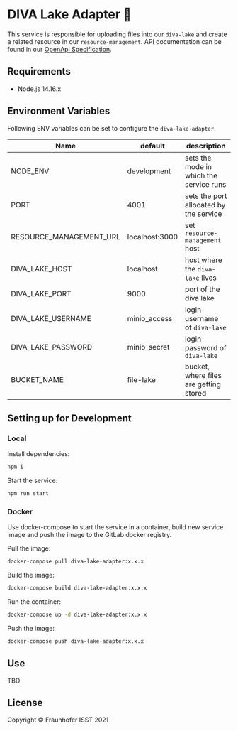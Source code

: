 # DIVA Lake Adapter 🌊

This service is responsible for uploading files into our `diva-lake` and create a related resource in our `resource-management`. API documentation can be found in our [OpenApi Specification](apiDoc/openapi.yml).

## Requirements

+ Node.js 14.16.x

## Environment Variables

Following ENV variables can be set to configure the `diva-lake-adapter`.

|Name|default|description|
|---|---|---|
|NODE_ENV|development|sets the mode in which the service runs|
|PORT|4001|sets the port allocated by the service|
|RESOURCE_MANAGEMENT_URL|localhost:3000|set `resource-management` host|
|DIVA_LAKE_HOST|localhost|host where the `diva-lake` lives|
|DIVA_LAKE_PORT|9000|port of the diva lake|
|DIVA_LAKE_USERNAME|minio_access|login username of `diva-lake`
|DIVA_LAKE_PASSWORD|minio_secret|login password of `diva-lake`
|BUCKET_NAME|file-lake|bucket, where files are getting stored|

## Setting up for Development

### Local

Install dependencies:

```sh
npm i
```

Start the service:

```sh
npm run start
```

### Docker

Use docker-compose to start the service in a container, build new service image and push the image to the GitLab docker registry.

Pull the image:

```sh
docker-compose pull diva-lake-adapter:x.x.x
```

Build the image:

```sh
docker-compose build diva-lake-adapter:x.x.x
```

Run the container:

```sh
docker-compose up -d diva-lake-adapter:x.x.x
```

Push the image:

```sh
docker-compose push diva-lake-adapter:x.x.x
```

## Use

TBD

## License

Copyright © Fraunhofer ISST 2021
